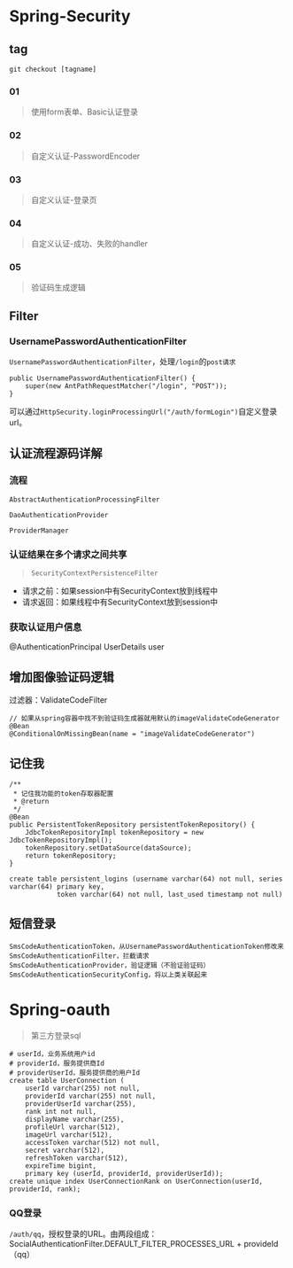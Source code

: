 # Spring-Security

## tag

```
git checkout [tagname]
```
### 01 
> 使用form表单、Basic认证登录

### 02
> 自定义认证-PasswordEncoder

### 03
> 自定义认证-登录页

### 04
> 自定义认证-成功、失败的handler

### 05
> 验证码生成逻辑

## Filter

### UsernamePasswordAuthenticationFilter

`UsernamePasswordAuthenticationFilter`，处理`/login`的`post请求`
```
public UsernamePasswordAuthenticationFilter() {
	super(new AntPathRequestMatcher("/login", "POST"));
}
```
可以通过`HttpSecurity.loginProcessingUrl("/auth/formLogin")`自定义登录url。

## 认证流程源码详解

### 流程
`AbstractAuthenticationProcessingFilter`

`DaoAuthenticationProvider`

`ProviderManager`

### 认证结果在多个请求之间共享
> `SecurityContextPersistenceFilter`

- 请求之前：如果session中有SecurityContext放到线程中
- 请求返回：如果线程中有SecurityContext放到session中

### 获取认证用户信息
@AuthenticationPrincipal UserDetails user

## 增加图像验证码逻辑
过滤器：ValidateCodeFilter

```
// 如果从spring容器中找不到验证码生成器就用默认的imageValidateCodeGenerator
@Bean
@ConditionalOnMissingBean(name = "imageValidateCodeGenerator")
```
## 记住我
```
/**
 * 记住我功能的token存取器配置
 * @return
 */
@Bean
public PersistentTokenRepository persistentTokenRepository() {
    JdbcTokenRepositoryImpl tokenRepository = new JdbcTokenRepositoryImpl();
    tokenRepository.setDataSource(dataSource);
    return tokenRepository;
}
```
```mysql
create table persistent_logins (username varchar(64) not null, series varchar(64) primary key, 
			token varchar(64) not null, last_used timestamp not null)
```

## 短信登录

```
SmsCodeAuthenticationToken，从UsernamePasswordAuthenticationToken修改来
SmsCodeAuthenticationFilter，拦截请求
SmsCodeAuthenticationProvider，验证逻辑（不验证验证码）
SmsCodeAuthenticationSecurityConfig，将以上类关联起来
```

# Spring-oauth

> 第三方登录sql
```mysql
# userId，业务系统用户id
# providerId，服务提供商Id
# providerUserId，服务提供商的用户Id
create table UserConnection (
    userId varchar(255) not null,
	providerId varchar(255) not null,
	providerUserId varchar(255),
	rank int not null,
	displayName varchar(255),
	profileUrl varchar(512),
	imageUrl varchar(512),
	accessToken varchar(512) not null,
	secret varchar(512),
	refreshToken varchar(512),
	expireTime bigint,
	primary key (userId, providerId, providerUserId));
create unique index UserConnectionRank on UserConnection(userId, providerId, rank);
```

### QQ登录

`/auth/qq`，授权登录的URL。由两段组成：SocialAuthenticationFilter.DEFAULT_FILTER_PROCESSES_URL + provideId（qq）
